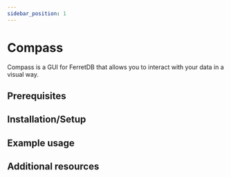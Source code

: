 ```yaml
---
sidebar_position: 1
---
```


# Compass

<!-- ![Compass](/img/compass.png) -->

Compass is a GUI for FerretDB that allows you to interact with your data in a visual way.

## Prerequisites

## Installation/Setup

## Example usage

## Additional resources
